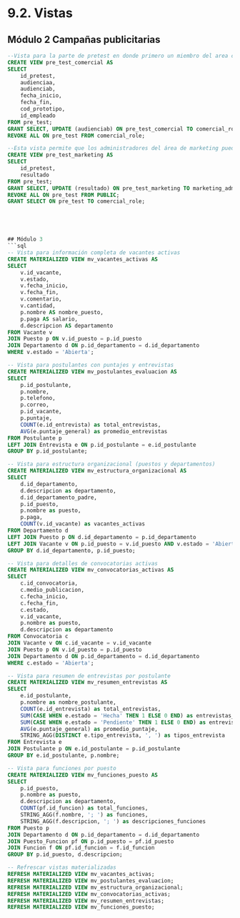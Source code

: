# 9.2. Vistas

## Módulo 2 Campañas publicitarias

```sql
--Vista para la parte de pretest en donde primero un miembro del area comercial va a proponer una audiencia o si lo ve factible puede proponer la misma en la audienciab
CREATE VIEW pre_test_comercial AS
SELECT 
    id_pretest, 
    audienciaa, 
    audienciab, 
    fecha_inicio, 
    fecha_fin, 
    cod_prototipo, 
    id_empleado
FROM pre_test;
GRANT SELECT, UPDATE (audienciab) ON pre_test_comercial TO comercial_role;
REVOKE ALL ON pre_test FROM comercial_role;

--Esta vista permite que los administradores del área de marketing puedan modificar la columna resultado, mientras que el resto de las columnas es solo de consulta.
CREATE VIEW pre_test_marketing AS
SELECT 
    id_pretest, 
    resultado
FROM pre_test;
GRANT SELECT, UPDATE (resultado) ON pre_test_marketing TO marketing_admin_role;
REVOKE ALL ON pre_test FROM PUBLIC;
GRANT SELECT ON pre_test TO comercial_role; 





## Módulo 3
```sql
-- Vista para información completa de vacantes activas
CREATE MATERIALIZED VIEW mv_vacantes_activas AS
SELECT 
    v.id_vacante,
    v.estado,
    v.fecha_inicio,
    v.fecha_fin,
    v.comentario,
    v.cantidad,
    p.nombre AS nombre_puesto,
    p.paga AS salario,
    d.descripcion AS departamento
FROM Vacante v
JOIN Puesto p ON v.id_puesto = p.id_puesto
JOIN Departamento d ON p.id_departamento = d.id_departamento
WHERE v.estado = 'Abierta';

-- Vista para postulantes con puntajes y entrevistas
CREATE MATERIALIZED VIEW mv_postulantes_evaluacion AS
SELECT 
    p.id_postulante,
    p.nombre,
    p.telefono,
    p.correo,
    p.id_vacante,
    p.puntaje,
    COUNT(e.id_entrevista) as total_entrevistas,
    AVG(e.puntaje_general) as promedio_entrevistas
FROM Postulante p
LEFT JOIN Entrevista e ON p.id_postulante = e.id_postulante
GROUP BY p.id_postulante;

-- Vista para estructura organizacional (puestos y departamentos)
CREATE MATERIALIZED VIEW mv_estructura_organizacional AS
SELECT
    d.id_departamento,
    d.descripcion as departamento,
    d.id_departamento_padre,
    p.id_puesto,
    p.nombre as puesto,
    p.paga,
    COUNT(v.id_vacante) as vacantes_activas
FROM Departamento d
LEFT JOIN Puesto p ON d.id_departamento = p.id_departamento
LEFT JOIN Vacante v ON p.id_puesto = v.id_puesto AND v.estado = 'Abierta'
GROUP BY d.id_departamento, p.id_puesto;

-- Vista para detalles de convocatorias activas
CREATE MATERIALIZED VIEW mv_convocatorias_activas AS
SELECT 
    c.id_convocatoria,
    c.medio_publicacion,
    c.fecha_inicio,
    c.fecha_fin,
    c.estado,
    v.id_vacante,
    p.nombre as puesto,
    d.descripcion as departamento
FROM Convocatoria c
JOIN Vacante v ON c.id_vacante = v.id_vacante
JOIN Puesto p ON v.id_puesto = p.id_puesto
JOIN Departamento d ON p.id_departamento = d.id_departamento
WHERE c.estado = 'Abierta';

-- Vista para resumen de entrevistas por postulante
CREATE MATERIALIZED VIEW mv_resumen_entrevistas AS
SELECT 
    e.id_postulante,
    p.nombre as nombre_postulante,
    COUNT(e.id_entrevista) as total_entrevistas,
    SUM(CASE WHEN e.estado = 'Hecha' THEN 1 ELSE 0 END) as entrevistas_realizadas,
    SUM(CASE WHEN e.estado = 'Pendiente' THEN 1 ELSE 0 END) as entrevistas_pendientes,
    AVG(e.puntaje_general) as promedio_puntaje,
    STRING_AGG(DISTINCT e.tipo_entrevista, ', ') as tipos_entrevista
FROM Entrevista e
JOIN Postulante p ON e.id_postulante = p.id_postulante
GROUP BY e.id_postulante, p.nombre;

-- Vista para funciones por puesto
CREATE MATERIALIZED VIEW mv_funciones_puesto AS
SELECT 
    p.id_puesto,
    p.nombre as puesto,
    d.descripcion as departamento,
    COUNT(pf.id_funcion) as total_funciones,
    STRING_AGG(f.nombre, '; ') as funciones,
    STRING_AGG(f.descripcion, '; ') as descripciones_funciones
FROM Puesto p
JOIN Departamento d ON p.id_departamento = d.id_departamento
JOIN Puesto_Funcion pf ON p.id_puesto = pf.id_puesto
JOIN Funcion f ON pf.id_funcion = f.id_funcion
GROUP BY p.id_puesto, d.descripcion;

-- Refrescar vistas materializadas
REFRESH MATERIALIZED VIEW mv_vacantes_activas;
REFRESH MATERIALIZED VIEW mv_postulantes_evaluacion;
REFRESH MATERIALIZED VIEW mv_estructura_organizacional;
REFRESH MATERIALIZED VIEW mv_convocatorias_activas;
REFRESH MATERIALIZED VIEW mv_resumen_entrevistas;
REFRESH MATERIALIZED VIEW mv_funciones_puesto;
```
